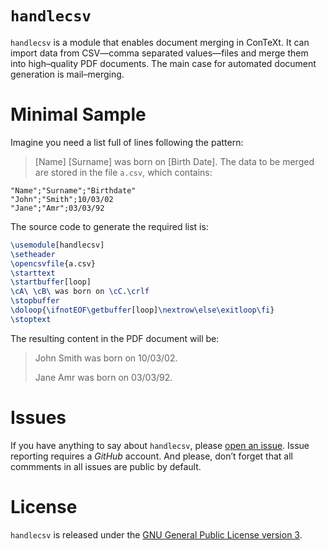 # `handlecsv`

`handlecsv` is a module that enables document merging in ConTeXt.
It can import data from CSV—comma separated values—files and merge them into high–quality PDF documents.
The main case for automated document generation is mail–merging.

# Minimal Sample

Imagine you need a list full of lines following the pattern:
> [Name] [Surname] was born on [Birth Date].
The data to be merged are stored in the file `a.csv`, which contains:
```
"Name";"Surname";"Birthdate"
"John";"Smith";10/03/02
"Jane";"Amr";03/03/92
```
The source code to generate the required list is:
``` tex
\usemodule[handlecsv]
\setheader
\opencsvfile{a.csv}
\starttext
\startbuffer[loop]
\cA\ \cB\ was born on \cC.\crlf
\stopbuffer
\doloop{\ifnotEOF\getbuffer[loop]\nextrow\else\exitloop\fi}
\stoptext
```
The resulting content in the PDF document will be:
>John Smith was born on 10/03/02.
>
>Jane Amr was born on 03/03/92.
# Issues
If you have anything to say about `handlecsv`, please [open an issue](https://github.com/ousia/handlecsv/issues/new).
Issue reporting requires a _GitHub_ account. And please, don’t forget that all commments in all issues are public by default.
# License
`handlecsv` is released under the [GNU General Public License version 3](https://gnu.org/licenses/gpl-3.0.html).